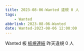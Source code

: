 ```yaml
---
title: 2023-08-06-Wanted 違規 0 人
tags:
    - Wanted
abbrlink: 2023-08-06-Wanted
date: Wanted-2023-08-06 12:00:00
---
```

Wanted 板 [板規連結](https://www.ptt.cc/bbs/Wanted/M.1608829773.A.D3B.html)
昨天違規 0 人
